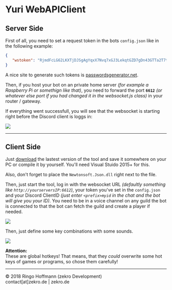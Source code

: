 # Yuri WebAPIClient

## Server Side

First of all, you need to set a request token in the bots `config.json` like in the following example:
```json
{
   "wstoken": "RjmdFcLG62LKXTjDJSgAgYqxX7Nvq7xGJ3LekqtGZD7gDn43GTTa2T7t2uhBF9RG",
}
```
A nice site to generate such tokens is [passwordsgenerator.net](http://passwordsgenerator.net/).

Then, if you host your bot on an private home server *(for example a Raspberry Pi or somethign like that)*, you need to forward the port **`6612`** *(or whatever else port if you had changed it in the websocket.js class)* in your router / gateway.

If everything went successfull, you will see that the websocket is starting right before the Discord client is loggs in:

![](http://zekro.de/ss/ConEmu64_2018-06-24_02-22-52.png)

---

## Client Side

Just [download](https://github.com/zekroTJA/yuri/releases) the lastest version of the tool and save it somewhere on your PC or compile it by yourself. You'll need Visual Stuido 2015+ for this.

Also, don't forget to place the `Newtonsoft.Json.dll` right next to the file.

Then, just start the tool, log in with the websocket URL *(defaultly something like `http://yourserversIP:6612`)*, your token you've set in the `config.json` and your Discord ClientID *(just enter `<prefix>myid` in the chat and the bot will give you your ID)*. You need to be in a voice channel on any guild the bot is connected to that the bot can fetch the guild and create a player if needed.

![](http://zekro.de/ss/YuriClient_2018-06-25_13-33-56.png)

Then, just define some key combinations with some sounds.

![](http://zekro.de/ss/YuriClient_2018-06-25_13-48-09.png)

**Attention:**  
These are global hotkeys! That means, that they *could* overwrite some hot keys of games or programs, so chose them carefully!

---

© 2018 Ringo Hoffmann (zekro Development)  
contact[at]zekro.de | zekro.de
